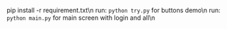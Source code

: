 pip install -r requirement.txt\n
run: `python try.py` for buttons demo\n
run: `python main.py` for main screen with login and all\n